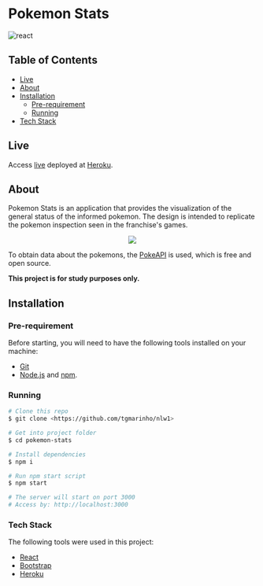 # Pokemon Stats

![react](https://badges.aleen42.com/src/react.svg) 

## Table of Contents

- [Live](#live)
- [About](#about)
- [Installation](#installation)
  - [Pre-requirement](#pre-requirement)
  - [Running](#running)
- [Tech Stack](#tech-stack)

## Live

Access [live](https://pokemon-stats-gnigro.herokuapp.com/) deployed at [Heroku](https://www.heroku.com).

## About

Pokemon Stats is an application that provides the visualization of the general status of the informed pokemon. The design is intended to replicate the pokemon inspection seen in the franchise's games.

<p align="center">
  <img src="https://www.serebii.net/red_green/stat2.gif" />
</p>

To obtain data about the pokemons, the [PokeAPI](https://github.com/PokeAPI/pokeapi) is used, which is free and open source.

**This project is for study purposes only.**

## Installation

### Pre-requirement

Before starting, you will need to have the following tools installed on your machine: 
- [Git](https://git-scm.com)
- [Node.js](https://nodejs.org/en/) and [npm](https://www.npmjs.com/).

### Running

```bash
# Clone this repo
$ git clone <https://github.com/tgmarinho/nlw1>

# Get into project folder
$ cd pokemon-stats

# Install dependencies
$ npm i

# Run npm start script
$ npm start

# The server will start on port 3000
# Access by: http://localhost:3000
```

### Tech Stack

The following tools were used in this project:

- [React](https://reactjs.org/)
- [Bootstrap](https://getbootstrap.com/)
- [Heroku](https://www.heroku.com)